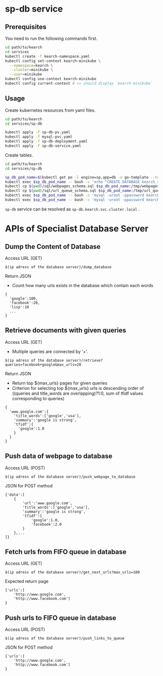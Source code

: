 # sp-db service

## Prerequisites

You need to run the following commands first.

```sh
cd path/to/kearch
cd services
kubectl create -f kearch-namespace.yaml
kubectl config set-context kearch-minikube \
  --namespace=kearch \
  --cluster=minikube \
  --user=minikube
kubectl config use-context kearch-minikube
kubectl config current-context # => should display `kearch-minikube`
```

## Usage

Create kubernetes resources from yaml files.

```sh
cd path/to/kearch
cd services/sp-db

kubectl apply -f sp-db-pv.yaml
kubectl apply -f mysql-pvc.yaml
kubectl apply -f sp-db-deployment.yaml
kubectl apply -f sp-db-service.yaml
```

Create tables.

```sh
cd path/to/kearch
cd services/sp-db

sp_db_pod_name=$(kubectl get po -l engine=sp,app=db -o go-template --template '{{(index .items 0).metadata.name}}')
kubectl exec $sp_db_pod_name -- bash -c 'echo "CREATE DATABASE kearch_sp_dev CHARACTER SET utf8mb4 COLLATE utf8mb4_unicode_ci;" | mysql -uroot -ppassword'
kubectl cp $(pwd)/sql/webpages_schema.sql $sp_db_pod_name:/tmp/webpages_schema.sql
kubectl cp $(pwd)/sql/url_queue_schema.sql $sp_db_pod_name:/tmp/url_queue_schema.sql
kubectl exec $sp_db_pod_name -- bash -c 'mysql -uroot -ppassword kearch_sp_dev < /tmp/webpages_schema.sql'
kubectl exec $sp_db_pod_name -- bash -c 'mysql -uroot -ppassword kearch_sp_dev < /tmp/url_queue_schema.sql'
```

`sp-db` service can be resolved as `sp-db.kearch.svc.cluster.local` .



# APIs of Specialist Database Server
## Dump the Content of Database
Access URL (GET)
```
$(ip adress of the database server)/dump_database
```
Return JSON
- Count how many urls exists in the database which contain each words
```
{
  'google':100,
  'facebook':20,
  'lisp':10
  ...
}
```
## Retrieve documents with given queries
Access URL (GET)
- Multiple queries are connected by '+'.
```
$(ip adress of the database server)/retrieve?queries=facebook+google&max_urls=20
```
Return JSON
- Return top ${max_urls} pages for given queries
- Criterion for selecting top ${max_urls} urls is descending order of
((queries and title_words are overlapping)?1:0, sum of tfidf values corresponding to queries)
```
{
  'www.google.com':{
    'title_words':['google','usa'],
    'summary':'google is strong',
    'tfidf':{
      'google':1.0
    }
  }
}
```
## Push data of webpage to database
Access URL (POST)
```
$(ip adress of the database server)/push_webpage_to_database
```
JSON for POST method
```
{'data':[
    {
        'url':'www.google.com',
        'title_words':['google','usa'],
        'summary':'google is strong',
        'tfidf':{
            'google':1.0,
            'facebook':2.0
        }
    },...
]}

```

## Fetch urls from FIFO queue in database
Access URL (GET)
```
$(ip adress of the database server)/get_next_urls?max_urls=100
```
Expected return page
```
{'urls':[
    'http://www.google.com',
    'http://www.facebook.com']
}
```
## Push urls to FIFO queue in database
Access URL (POST)
```
$(ip adress of the database server)/push_links_to_queue
```
JSON for POST method
```
{'urls':[
    'http://www.google.com',
    'http://www.facebook.com']
}
```
